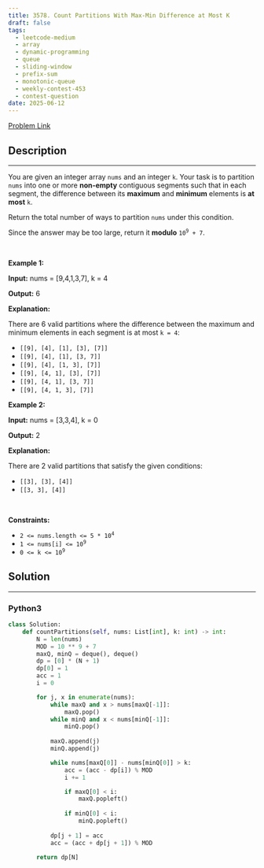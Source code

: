 ```yaml
---
title: 3578. Count Partitions With Max-Min Difference at Most K
draft: false
tags: 
  - leetcode-medium
  - array
  - dynamic-programming
  - queue
  - sliding-window
  - prefix-sum
  - monotonic-queue
  - weekly-contest-453
  - contest-question
date: 2025-06-12
---
```


[Problem Link](https://leetcode.com/problems/count-partitions-with-max-min-difference-at-most-k/)

## Description

---
<p>You are given an integer array <code>nums</code> and an integer <code>k</code>. Your task is to partition <code>nums</code> into one or more <strong>non-empty</strong> contiguous segments such that in each segment, the difference between its <strong>maximum</strong> and <strong>minimum</strong> elements is <strong>at most</strong> <code>k</code>.</p>

<p>Return the total number of ways to partition <code>nums</code> under this condition.</p>

<p>Since the answer may be too large, return it <strong>modulo</strong> <code>10<sup>9</sup> + 7</code>.</p>

<p>&nbsp;</p>
<p><strong class="example">Example 1:</strong></p>

<div class="example-block">
<p><strong>Input:</strong> <span class="example-io">nums = [9,4,1,3,7], k = 4</span></p>

<p><strong>Output:</strong> <span class="example-io">6</span></p>

<p><strong>Explanation:</strong></p>

<p>There are 6 valid partitions where the difference between the maximum and minimum elements in each segment is at most <code>k = 4</code>:</p>

<ul>
	<li><code>[[9], [4], [1], [3], [7]]</code></li>
	<li><code>[[9], [4], [1], [3, 7]]</code></li>
	<li><code>[[9], [4], [1, 3], [7]]</code></li>
	<li><code>[[9], [4, 1], [3], [7]]</code></li>
	<li><code>[[9], [4, 1], [3, 7]]</code></li>
	<li><code>[[9], [4, 1, 3], [7]]</code></li>
</ul>
</div>

<p><strong class="example">Example 2:</strong></p>

<div class="example-block">
<p><strong>Input:</strong> <span class="example-io">nums = [3,3,4], k = 0</span></p>

<p><strong>Output:</strong> <span class="example-io">2</span></p>

<p><strong>Explanation:</strong></p>

<p>There are 2 valid partitions that satisfy the given conditions:</p>

<ul>
	<li><code>[[3], [3], [4]]</code></li>
	<li><code>[[3, 3], [4]]</code></li>
</ul>
</div>

<p>&nbsp;</p>
<p><strong>Constraints:</strong></p>

<ul>
	<li><code>2 &lt;= nums.length &lt;= 5 * 10<sup>4</sup></code></li>
	<li><code>1 &lt;= nums[i] &lt;= 10<sup>9</sup></code></li>
	<li><code>0 &lt;= k &lt;= 10<sup>9</sup></code></li>
</ul>


## Solution

---
### Python3
``` py title='count-partitions-with-max-min-difference-at-most-k'
class Solution:
    def countPartitions(self, nums: List[int], k: int) -> int:
        N = len(nums)
        MOD = 10 ** 9 + 7
        maxQ, minQ = deque(), deque()
        dp = [0] * (N + 1)
        dp[0] = 1
        acc = 1
        i = 0

        for j, x in enumerate(nums):
            while maxQ and x > nums[maxQ[-1]]:
                maxQ.pop()
            while minQ and x < nums[minQ[-1]]:
                minQ.pop()
            
            maxQ.append(j)
            minQ.append(j)

            while nums[maxQ[0]] - nums[minQ[0]] > k:
                acc = (acc - dp[i]) % MOD
                i += 1

                if maxQ[0] < i:
                    maxQ.popleft()
                
                if minQ[0] < i:
                    minQ.popleft()
            
            dp[j + 1] = acc
            acc = (acc + dp[j + 1]) % MOD
        
        return dp[N]
```

